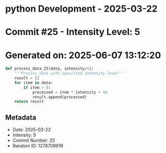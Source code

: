 ﻿# python Development - 2025-03-22
# Commit #25 - Intensity Level: 5
# Generated on: 2025-06-07 13:12:20
```python
def process_data_25(data, intensity=5):
    '''Process data with specified intensity level'''
    result = []
    for item in data:
        if item > 0:
            processed = item * intensity + 44
            result.append(processed)
    return result
```
## Metadata
- Date: 2025-03-22
- Intensity: 5
- Commit Number: 25
- Random ID: 1278709619
